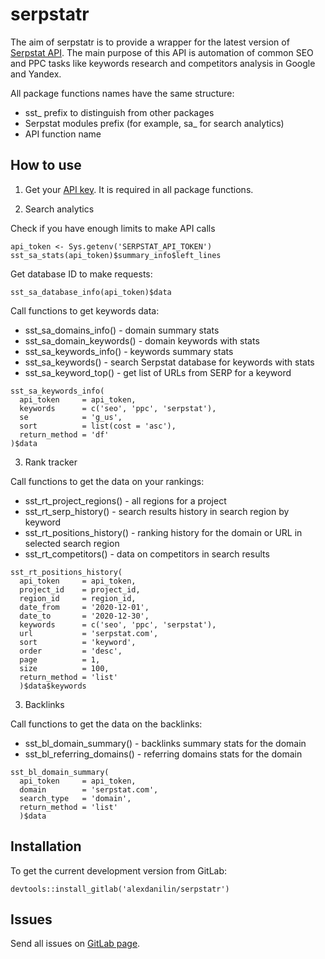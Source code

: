 serpstatr
=========

The aim of serpstatr is to provide a wrapper for the latest version of
[Serpstat API](https://serpstat.com/api/). The main purpose of this API
is automation of common SEO and PPC tasks like keywords research and
competitors analysis in Google and Yandex.

All package functions names have the same structure:

-   sst\_ prefix to distinguish from other packages
-   Serpstat modules prefix (for example, sa\_ for search analytics)
-   API function name

How to use
----------

1. Get your [API key](https://serpstat.com/users/profile/). It is required
in all package functions.

2. Search analytics

Check if you have enough limits to make API calls

    api_token <- Sys.getenv('SERPSTAT_API_TOKEN')
    sst_sa_stats(api_token)$summary_info$left_lines

Get database ID to make requests:

    sst_sa_database_info(api_token)$data

Call functions to get keywords data:

-   sst\_sa\_domains\_info() - domain summary stats
-   sst\_sa\_domain\_keywords() - domain keywords with stats
-   sst\_sa\_keywords\_info() - keywords summary stats
-   sst\_sa\_keywords() - search Serpstat database for keywords with
    stats
-   sst\_sa\_keyword\_top() - get list of URLs from SERP for a keyword

<!-- -->

    sst_sa_keywords_info(
      api_token     = api_token,
      keywords      = c('seo', 'ppc', 'serpstat'),
      se            = 'g_us',
      sort          = list(cost = 'asc'),
      return_method = 'df'
    )$data
    
3. Rank tracker

Call functions to get the data on your rankings:

-   sst_rt_project_regions() - all regions for a project
-   sst_rt_serp_history() - search results history in search region by keyword
-   sst_rt_positions_history() - ranking history for the domain or URL in 
    selected search region
-   sst_rt_competitors() - data on competitors in search results

<!-- -->

    sst_rt_positions_history(
      api_token     = api_token,
      project_id    = project_id,
      region_id     = region_id,
      date_from     = '2020-12-01',
      date_to       = '2020-12-30',
      keywords      = c('seo', 'ppc', 'serpstat'),
      url           = 'serpstat.com',
      sort          = 'keyword',
      order         = 'desc',
      page          = 1,
      size          = 100,
      return_method = 'list'
      )$data$keywords
      
3. Backlinks

Call functions to get the data on the backlinks:

-   sst_bl_domain_summary() - backlinks summary stats for the domain
-   sst_bl_referring_domains() - referring domains stats for the domain

<!-- -->

    sst_bl_domain_summary(
      api_token     = api_token,
      domain        = 'serpstat.com',
      search_type   = 'domain',
      return_method = 'list'
      )$data

Installation
------------

To get the current development version from GitLab:

    devtools::install_gitlab('alexdanilin/serpstatr')

Issues
------

Send all issues on [GitLab
page](https://gitlab.com/alexdanilin/serpstatr/-/issues).

